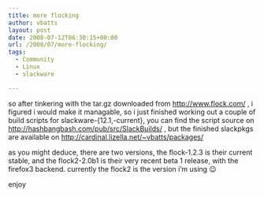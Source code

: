 ```yaml
---
title: more flocking
author: vbatts
layout: post
date: 2008-07-12T06:30:15+00:00
url: /2008/07/more-flocking/
tags:
  - Community
  - Linux
  - slackware

---
```

so after tinkering with the tar.gz downloaded from <http://www.flock.com/> , i figured i would make it managable, so i just finished working out a couple of build scripts for slackware-{12.1,-current}, you can find the script source on <a href="http://hashbangbash.com/pub/src/SlackBuilds/" target="_blank">http://hashbangbash.com/pub/src/SlackBuilds/</a> , but the finished slackpkgs are available on <http://cardinal.lizella.net/~vbatts/packages/>

as you might deduce, there are two versions, the flock-1.2.3 is their current stable, and the flock2-2.0b1 is their very recent beta 1 release, with the firefox3 backend. currently the flock2 is the version i&#8217;m using 😉

enjoy